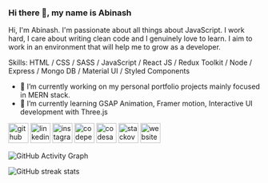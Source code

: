 ### Hi there 👋, my name is Abinash
Hi, I'm Abinash. I'm passionate about all things about JavaScript. I work hard, I care about writing clean code and I genuinely love to learn. I aim to work in an environment that will help me to grow as a developer.

Skills: HTML / CSS / SASS / JavaScript / React JS / Redux Toolkit / Node / Express / Mongo DB /  Material UI / Styled Components

- 🔭 I’m currently working on my personal portfolio projects mainly focused in MERN stack. 
- 🌱 I’m currently learning GSAP Animation, Framer motion, Interactive UI development  with Three.js 


[<img src='https://cdn.jsdelivr.net/npm/simple-icons@3.0.1/icons/github.svg' alt='github' height='40'>](https://github.com/Abinashpatri)  [<img src='https://cdn.jsdelivr.net/npm/simple-icons@3.0.1/icons/linkedin.svg' alt='linkedin' height='40'>](https://www.linkedin.com/in/abinashpatri/)  [<img src='https://cdn.jsdelivr.net/npm/simple-icons@3.0.1/icons/instagram.svg' alt='instagram' height='40'>](https://www.instagram.com/abinash_patri/)  [<img src='https://cdn.jsdelivr.net/npm/simple-icons@3.0.1/icons/codepen.svg' alt='codepen' height='40'>](https://codepen.io/abinashpatri)  [<img src='https://cdn.jsdelivr.net/npm/simple-icons@3.0.1/icons/codesandbox.svg' alt='codesandbox' height='40'>](https://codesandbox.io/u/abinashpatri)  [<img src='https://cdn.jsdelivr.net/npm/simple-icons@3.0.1/icons/stackoverflow.svg' alt='stackoverflow' height='40'>](https://stackoverflow.com/users/abinash-patri)  [<img src='https://cdn.jsdelivr.net/npm/simple-icons@3.0.1/icons/icloud.svg' alt='website' height='40'>](https://abinashpatri.netlify.app/)  

![GitHub Activity Graph](https://activity-graph.herokuapp.com/graph?username=Abinashpatri)  

![GitHub streak stats](https://github-readme-streak-stats.herokuapp.com/?user=Abinashpatri)  



